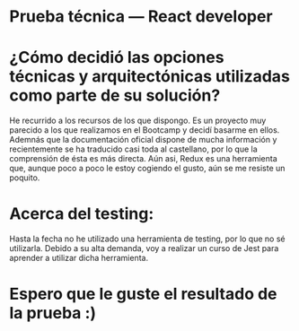 # Prueba técnica — React developer

# ¿Cómo decidió las opciones técnicas y arquitectónicas utilizadas como parte de su solución?

He recurrido a los recursos de los que dispongo. Es un proyecto muy parecido a los que realizamos en el Bootcamp y decidí basarme en ellos.
Ademnás que la documentación oficial dispone de mucha información y recientemente se ha traducido casi toda al castellano, por lo que la comprensión
de ésta es más directa. Aún asi, Redux es una herramienta que, aunque poco a poco le estoy cogiendo el gusto, aún se me resiste un poquito.

# Acerca del testing:

Hasta la fecha no he utilizado una herramienta de testing, por lo que no sé utilizarla. Debido a su alta demanda, voy a realizar un curso de Jest para
aprender a utilizar dicha herramienta.

# Espero que le guste el resultado de la prueba :)
